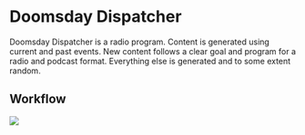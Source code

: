 # Doomsday Dispatcher

Doomsday Dispatcher is a radio program. Content is generated using current and past events. New content follows  a clear goal and program for a radio and podcast format. Everything else is generated and to some extent random.

## Workflow

![](workflow.drawio.svg)
